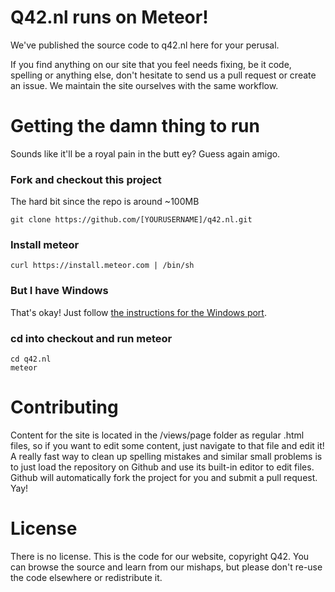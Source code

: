 # Q42.nl runs on Meteor!

We've published the source code to q42.nl here for your perusal.

If you find anything on our site that you feel needs fixing, be it code, spelling or anything else,
don't hesitate to send us a pull request or create an issue. We maintain the site ourselves with the same workflow.

# Getting the damn thing to run
Sounds like it'll be a royal pain in the butt ey? Guess again amigo.

### Fork and checkout this project 
The hard bit since the repo is around ~100MB

	git clone https://github.com/[YOURUSERNAME]/q42.nl.git

### Install meteor

	curl https://install.meteor.com | /bin/sh
	
### But I have Windows

That's okay! Just follow [the instructions for the Windows port](http://win.meteor.com).

### cd into checkout and run meteor

	cd q42.nl
	meteor

# Contributing

Content for the site is located in the /views/page folder as regular .html files, so if you want to edit some content, just
navigate to that file and edit it! A really fast way to clean up spelling mistakes and similar small problems is to just
load the repository on Github and use its built-in editor to edit files. Github will automatically fork the project for you
and submit a pull request. Yay!

# License

There is no license. This is the code for our website, copyright Q42. You can browse the source and learn from our mishaps,
but please don't re-use the code elsewhere or redistribute it.
